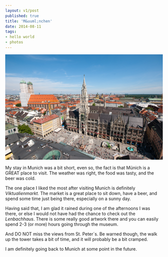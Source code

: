 ```yaml
---
layout: v1/post
published: true
title: 'M&uuml;nchen'
date: 2014-08-11
tags:
- hello world
- photos
---
```

<img class="img-responsive center-block" src="/assets/140811/muenchen.jpg" alt="München" />

My stay in Munich was a bit short, even so, the fact is that M&uuml;nich is a GREAT place to visit. The weather was right, the food was tasty, and the beer was cold.

The one place I liked the most after visiting Munich is definitely <em>Viktualienmarkt.</em> The market is a great place to sit down, have a beer, and spend some time just being there, especially on a sunny day.

<!--more-->

Having said that, I am glad it rained during one of the afternoons I was there, or else I would not have had the chance to check out the <em>Lenbachhaus</em>. There is some really good artwork there and you can easily spend 2-3 (or more) hours going through the museum.

And DO NOT miss the views from St. Peter&acute;s. Be warned though, the walk up the tower takes a bit of time, and it will probably be a bit cramped.

I am definitely going back to Munich at some point in the future.